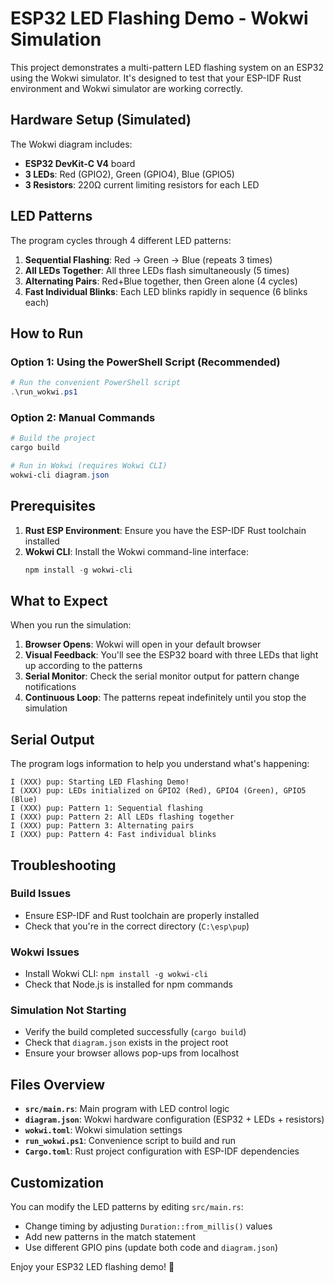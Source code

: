 # ESP32 LED Flashing Demo - Wokwi Simulation

This project demonstrates a multi-pattern LED flashing system on an ESP32 using the Wokwi simulator. It's designed to test that your ESP-IDF Rust environment and Wokwi simulator are working correctly.

## Hardware Setup (Simulated)

The Wokwi diagram includes:
- **ESP32 DevKit-C V4** board
- **3 LEDs**: Red (GPIO2), Green (GPIO4), Blue (GPIO5)
- **3 Resistors**: 220Ω current limiting resistors for each LED

## LED Patterns

The program cycles through 4 different LED patterns:

1. **Sequential Flashing**: Red → Green → Blue (repeats 3 times)
2. **All LEDs Together**: All three LEDs flash simultaneously (5 times)
3. **Alternating Pairs**: Red+Blue together, then Green alone (4 cycles)
4. **Fast Individual Blinks**: Each LED blinks rapidly in sequence (6 blinks each)

## How to Run

### Option 1: Using the PowerShell Script (Recommended)

```powershell
# Run the convenient PowerShell script
.\run_wokwi.ps1
```

### Option 2: Manual Commands

```powershell
# Build the project
cargo build

# Run in Wokwi (requires Wokwi CLI)
wokwi-cli diagram.json
```

## Prerequisites

1. **Rust ESP Environment**: Ensure you have the ESP-IDF Rust toolchain installed
2. **Wokwi CLI**: Install the Wokwi command-line interface:
   ```powershell
   npm install -g wokwi-cli
   ```

## What to Expect

When you run the simulation:

1. **Browser Opens**: Wokwi will open in your default browser
2. **Visual Feedback**: You'll see the ESP32 board with three LEDs that light up according to the patterns
3. **Serial Monitor**: Check the serial monitor output for pattern change notifications
4. **Continuous Loop**: The patterns repeat indefinitely until you stop the simulation

## Serial Output

The program logs information to help you understand what's happening:

```
I (XXX) pup: Starting LED Flashing Demo!
I (XXX) pup: LEDs initialized on GPIO2 (Red), GPIO4 (Green), GPIO5 (Blue)
I (XXX) pup: Pattern 1: Sequential flashing
I (XXX) pup: Pattern 2: All LEDs flashing together
I (XXX) pup: Pattern 3: Alternating pairs
I (XXX) pup: Pattern 4: Fast individual blinks
```

## Troubleshooting

### Build Issues
- Ensure ESP-IDF and Rust toolchain are properly installed
- Check that you're in the correct directory (`C:\esp\pup`)

### Wokwi Issues
- Install Wokwi CLI: `npm install -g wokwi-cli`
- Check that Node.js is installed for npm commands

### Simulation Not Starting
- Verify the build completed successfully (`cargo build`)
- Check that `diagram.json` exists in the project root
- Ensure your browser allows pop-ups from localhost

## Files Overview

- **`src/main.rs`**: Main program with LED control logic
- **`diagram.json`**: Wokwi hardware configuration (ESP32 + LEDs + resistors)
- **`wokwi.toml`**: Wokwi simulation settings
- **`run_wokwi.ps1`**: Convenience script to build and run
- **`Cargo.toml`**: Rust project configuration with ESP-IDF dependencies

## Customization

You can modify the LED patterns by editing `src/main.rs`:
- Change timing by adjusting `Duration::from_millis()` values
- Add new patterns in the match statement
- Use different GPIO pins (update both code and `diagram.json`)

Enjoy your ESP32 LED flashing demo! 🎉 